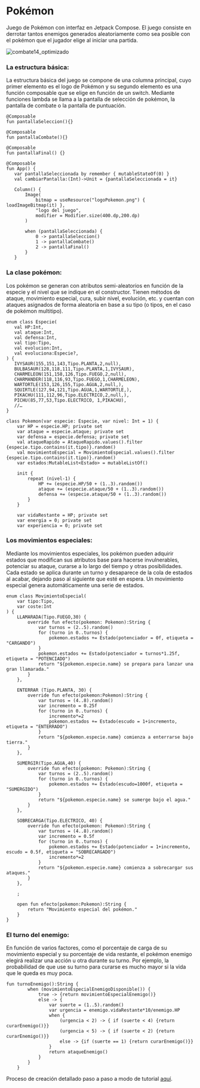 # Pokémon
Juego de Pokémon con interfaz en Jetpack Compose. El juego consiste en derrotar tantos enemigos generados aleatoriamente como sea posible con el pokémon que el jugador
elige al iniciar una partida. 

![combate14_optimizado](https://user-images.githubusercontent.com/92323990/158068144-40c81ea9-f7ce-4acb-ad95-91e849a579e1.gif)


### La estructura básica:
La estructura básica del juego se compone de una columna principal, cuyo primer elemento es el logo de Pokémon y su segundo elemento es una función composable que se elige
en función de un switch. Mediante funciones lambda se llama a la pantalla de selección de pokémon, la pantalla de combate o la pantalla de puntuación.

```
@Composable
fun pantallaSeleccion(){}

@Composable
fun pantallaCombate(){}

@Composable
fun pantallaFinal() {}

@Composable
fun App() {
   var pantallaSeleccionada by remember { mutableStateOf(0) }
   val cambiarPantalla:(Int)->Unit = {pantallaSeleccionada = it}

   Column() {
       Image(
           bitmap = useResource("logoPokemon.png") { loadImageBitmap(it) },
           "logo del juego",
           modifier = Modifier.size(400.dp,200.dp)
       )
      
       when (pantallaSeleccionada) {
           0 -> pantallaSeleccion()
           1 -> pantallaCombate()
           2 -> pantallaFinal()
       }
   }

```
### La clase pokémon:
Los pokémon se generan con atributos semi-aleatorios en función de la especie y el nivel que se indique en el constructor. Tienen métodos de ataque, movimiento especial,
cura, subir nivel, evolución, etc. y cuentan con ataques asignados de forma aleatoria en base a su tipo (o tipos, en el caso de pokémon multitipo).

``` 
enum class Especie(
   val HP:Int,
   val ataque:Int,
   val defensa:Int,
   val tipo:Tipo,
   val evolucion:Int,
   val evoluciona:Especie?,
) {
   IVYSAUR(155,151,143,Tipo.PLANTA,2,null),
   BULBASAUR(128,118,111,Tipo.PLANTA,1,IVYSAUR),
   CHARMELEON(151,158,126,Tipo.FUEGO,2,null),
   CHARMANDER(118,116,93,Tipo.FUEGO,1,CHARMELEON),
   WARTORTLE(153,126,155,Tipo.AGUA,2,null,),
   SQUIRTLE(127,94,121,Tipo.AGUA,1,WARTORTLE,),
   PIKACHU(111,112,96,Tipo.ELECTRICO,2,null,),
   PICHU(85,77,53,Tipo.ELECTRICO, 1,PIKACHU),
   //…
}
```
```
class Pokemon(var especie: Especie, var nivel: Int = 1) {
    var HP = especie.HP; private set
    var ataque = especie.ataque; private set
    var defensa = especie.defensa; private set
    val ataqueRapido = AtaqueRapido.values().filter {especie.tipo.contains(it.tipo)}.random()
    val movimientoEspecial = MovimientoEspecial.values().filter {especie.tipo.contains(it.tipo)}.random()
    var estados:MutableList<Estado> = mutableListOf()

    init {
        repeat (nivel-1) {
            HP += (especie.HP/50 + (1..3).random())
            ataque += (especie.ataque/50 + (1..3).random())
            defensa += (especie.ataque/50 + (1..3).random())
        }
    }

    var vidaRestante = HP; private set
    var energia = 0; private set
    var experiencia = 0; private set
```

### Los movimientos especiales:
Mediante los movimientos especiales, los pokémon pueden adquirir estados que modifican sus atributos base para hacerse invulnerables, potenciar su ataque, curarse a lo largo del tiempo
y otras posibilidades. Cada estado se aplica durante un turno y desaparece de la cola de estados al acabar, dejando paso al siguiente que esté en espera. Un movimiento especial
genera automáticamente una serie de estados.

```
enum class MovimientoEspecial(
    var tipo:Tipo,
    var coste:Int
) {
    LLAMARADA(Tipo.FUEGO,30) {
        override fun efecto(pokemon: Pokemon):String {
            var turnos = (2..5).random()
            for (turno in 0..turnos) {
                pokemon.estados += Estado(potenciador = 0f, etiqueta = "CARGANDO")
            }
            pokemon.estados += Estado(potenciador = turnos*1.25f, etiqueta = "POTENCIADO")
            return "${pokemon.especie.name} se prepara para lanzar una gran llamarada."
        }
    },

    ENTERRAR (Tipo.PLANTA, 30) {
        override fun efecto(pokemon:Pokemon):String {
            var turnos = (4..8).random()
            var incremento = 0.25f
            for (turno in 0..turnos) {
                incremento*=2
                pokemon.estados += Estado(escudo = 1+incremento, etiqueta = "ENTERRADO")
            }
            return "${pokemon.especie.name} comienza a enterrarse bajo tierra."
        }
    },

    SUMERGIR(Tipo.AGUA,40) {
        override fun efecto(pokemon: Pokemon):String {
            var turnos = (2..5).random()
            for (turno in 0..turnos) {
                pokemon.estados += Estado(escudo=1000f, etiqueta = "SUMERGIDO")
            }
            return "${pokemon.especie.name} se sumerge bajo el agua."
        }
    },

    SOBRECARGA(Tipo.ELECTRICO, 40) {
        override fun efecto(pokemon: Pokemon):String {
            var turnos = (4..8).random()
            var incremento = 0.5f
            for (turno in 0..turnos) {
                pokemon.estados += Estado(potenciador = 1+incremento, escudo = 0.5f, etiqueta = "SOBRECARGADO")
                incremento*=2
            }
            return "${pokemon.especie.name} comienza a sobrecargar sus ataques."
        }
    },

    ;

    open fun efecto(pokemon:Pokemon):String {
        return "Movimiento especial del pokémon."
    }
}
```

### El turno del enemigo:
En función de varios factores, como el porcentaje de carga de su movimiento especial y su porcentaje de vida restante, el pokémon enemigo elegirá realizar una acción u otra
durante su turno. Por ejemplo, la probabilidad de que use su turno para curarse es mucho mayor si la vida que le queda es muy poca.

``` 
fun turnoEnemigo():String {
        when (movimientoEspecialEnemigoDisponible()) {
            true -> {return movimientoEspecialEnemigo()}
            else -> {
                var suerte = (1..5).random()
                var urgencia = enemigo.vidaRestante*10/enemigo.HP
                when {
                    (urgencia < 2) -> { if (suerte < 4) {return curarEnemigo()}}
                    (urgencia < 5) -> { if (suerte < 2) {return curarEnemigo()}}
                    else -> {if (suerte == 1) {return curarEnemigo()}}
                }
                return ataqueEnemigo()
            }
        }
    }
```

Proceso de creación detallado paso a paso a modo de tutorial [aquí](https://docs.google.com/document/d/1Cef8C2CvtXke1Z3iemVnqa-AaKFhtFU4VOE37BgGGi8/edit?usp=sharing). 
